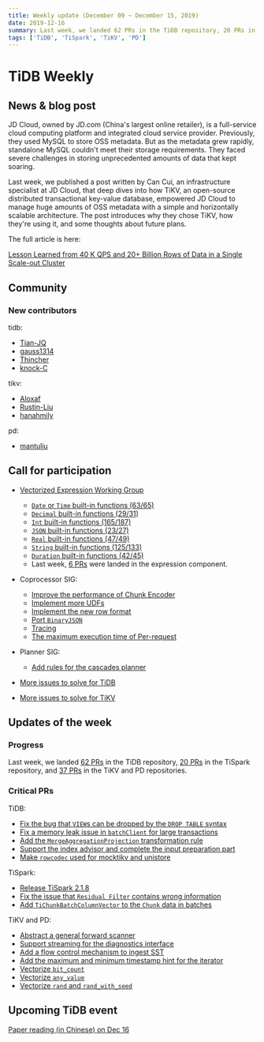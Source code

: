 ```yaml
---
title: Weekly update (December 09 ~ December 15, 2019)
date: 2019-12-16
summary: Last week, we landed 62 PRs in the TiDB repository, 20 PRs in the TiSpark repository, and 37 PRs in the TiKV and PD repositories.
tags: ['TiDB', 'TiSpark', 'TiKV', 'PD']
---
```


# TiDB Weekly

## News & blog post

JD Cloud, owned by JD.com (China's largest online retailer), is a full-service cloud computing platform and integrated cloud service provider. Previously, they used MySQL to store OSS metadata. But as the metadata grew rapidly, standalone MySQL couldn't meet their storage requirements. They faced severe challenges in storing unprecedented amounts of data that kept soaring.

Last week, we published a post written by Can Cui, an infrastructure specialist at JD Cloud, that deep dives into how TiKV, an open-source distributed transactional key-value database, empowered JD Cloud to manage huge amounts of OSS metadata with a simple and horizontally scalable architecture. The post introduces why they chose TiKV, how they're using it, and some thoughts about future plans.

The full article is here:

[Lesson Learned from 40 K QPS and 20+ Billion Rows of Data in a Single Scale-out Cluster](https://pingcap.com/success-stories/lesson-learned-from-40-k-qps-and-20-billion-rows-of-data-in-a-single-scale-out-cluster/)

## Community

### New contributors

tidb:

* [Tian-JQ](https://github.com/Tian-JQ)
* [gauss1314](https://github.com/gauss1314)
* [Thincher](https://github.com/Thincher)
* [knock-C](https://github.com/knock-C)

tikv:

* [Aloxaf](https://github.com/Aloxaf)
* [Rustin-Liu](https://github.com/Rustin-Liu)
* [hanahmily](https://github.com/hanahmily)

pd:

* [mantuliu](https://github.com/mantuliu)

## Call for participation

* [Vectorized Expression Working Group](https://github.com/pingcap/community/blob/master/working-groups/wg-vec-expr.md)
    * [`Date` or `Time` built-in functions (63/65)](https://github.com/pingcap/tidb/issues/12101)
    * [`Decimal` built-in functions (29/31)](https://github.com/pingcap/tidb/issues/12102)
    * [`Int` built-in functions (165/187)](https://github.com/pingcap/tidb/issues/12103)
    * [`JSON` built-in functions (23/27)](https://github.com/pingcap/tidb/issues/12104)
    * [`Real` built-in functions (47/49)](https://github.com/pingcap/tidb/issues/12105)
    * [`String` built-in functions (125/133)](https://github.com/pingcap/tidb/issues/12106)
    * [`Duration` built-in functions (42/45)](https://github.com/pingcap/tidb/issues/12176)
    * Last week, [6 PRs](https://github.com/pingcap/tidb/pulls?utf8=%E2%9C%93&q=is%3Apr+is%3Amerged+sort%3Aupdated-desc+merged%3A2019-12-09..2019-12-15+label%3Acomponent%2Fexpression+) were landed in the expression component.

* Coprocessor SIG:
    * [Improve the performance of Chunk Encoder](https://github.com/tikv/tikv/issues/5729)
    * [Implement more UDFs](https://github.com/tikv/tikv/issues/5727)
    * [Implement the new row format](https://github.com/tikv/tikv/issues/5726)
    * [Port `BinaryJSON`](https://github.com/tikv/tikv/issues/5715)
    * [Tracing](https://github.com/tikv/tikv/issues/5714)
    * [The maximum execution time of Per-request](https://github.com/tikv/tikv/issues/5712)

* Planner SIG:
    * [Add rules for the cascades planner](https://github.com/pingcap/tidb/issues/13709)

* [More issues to solve for TiDB](https://github.com/pingcap/tidb/issues?q=is%3Aissue+is%3Aopen+label%3A%22help+wanted%22)
* [More issues to solve for TiKV](https://github.com/tikv/tikv/labels/S%3A%20HelpWanted)

## Updates of the week

### Progress

Last week, we landed [62 PRs](https://github.com/pingcap/tidb/pulls?utf8=%E2%9C%93&q=is%3Apr+is%3Amerged+merged%3A2019-12-09..2019-12-15+) in the TiDB repository, [20 PRs](https://github.com/pingcap/tispark/pulls?utf8=%E2%9C%93&q=is%3Apr+is%3Amerged+merged%3A2019-12-09..2019-12-15+) in the TiSpark repository, and [37 PRs](https://github.com/search?q=repo%3Atikv%2Ftikv+repo%3Apingcap%2Fpd+is%3Apr+is%3Amerged+merged%3A2019-12-09..2019-12-15&type=Issues) in the TiKV and PD repositories.

### Critical PRs

TiDB:

* [Fix the bug that `VIEW`s can be dropped by the `DROP TABLE` syntax](https://github.com/pingcap/tidb/pull/14048)
* [Fix a memory leak issue in `batchClient` for large transactions](https://github.com/pingcap/tidb/pull/14031)
* [Add the `MergeAggregationProjection` transformation rule](https://github.com/pingcap/tidb/pull/13986)
* [Support the index advisor and complete the input preparation part](https://github.com/pingcap/tidb/pull/13968)
* [Make `rowcodec` used for mocktikv and unistore](https://github.com/pingcap/tidb/pull/13774)

TiSpark:

* [Release TiSpark 2.1.8](https://github.com/pingcap/tispark/pull/1305)
* [Fix the issue that `Residual Filter` contains wrong information](https://github.com/pingcap/tispark/pull/1308)
* [Add `TiChunkBatchColumnVector` to the `Chunk` data in batches](https://github.com/pingcap/tispark/pull/1292)

TiKV and PD:

* [Abstract a general forward scanner](https://github.com/tikv/tikv/pull/6218)
* [Support streaming for the diagnostics interface](https://github.com/tikv/tikv/pull/6229)
* [Add a flow control mechanism to ingest SST](https://github.com/tikv/tikv/pull/6202)
* [Add the maximum and minimum timestamp hint for the iterator](https://github.com/tikv/tikv/pull/6194)
* [Vectorize `bit_count`](https://github.com/tikv/tikv/pull/6184)
* [Vectorize `any_value`](https://github.com/tikv/tikv/pull/6164)
* [Vectorize `rand` and `rand_with_seed`](https://github.com/tikv/tikv/pull/6117)

## Upcoming TiDB event

[Paper reading (in Chinese) on Dec 16](https://github.com/pingcap/presentations/blob/master/paper-reading.md)
